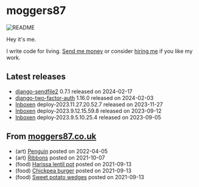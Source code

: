 
# moggers87

![README](https://github.com/moggers87/moggers87/workflows/Update%20README/badge.svg)

Hey it's me.

I write code for living. [Send me money](https://ko-fi.com/moggers87) or
consider [hiring me](https://vlgi.space) if you like my work.

## Latest releases

- <a href="https://pypi.org/project/django-sendfile2/">django-sendfile2</a> 0.7.1 released on 2024-02-17
- <a href="https://pypi.org/project/django-two-factor-auth/">django-two-factor-auth</a> 1.16.0 released on 2024-02-03
- <a href="https://github.com/Inboxen/Inboxen">Inboxen</a> deploy-2023.11.27.20.52.7 released on 2023-11-27
- <a href="https://github.com/Inboxen/Inboxen">Inboxen</a> deploy-2023.9.12.15.59.8 released on 2023-09-12
- <a href="https://github.com/Inboxen/Inboxen">Inboxen</a> deploy-2023.9.5.10.25.4 released on 2023-09-05

## From [moggers87.co.uk](https://moggers87.co.uk)

- (art) <a href="https://moggers87.co.uk/art/penguin">Penguin</a> posted on 2022-04-05
- (art) <a href="https://moggers87.co.uk/art/ribbons">Ribbons</a> posted on 2021-10-07
- (food) <a href="https://moggers87.co.uk/food/harissa-lentil-pot">Harissa lentil&nbsp;pot</a> posted on 2021-09-13
- (food) <a href="https://moggers87.co.uk/food/chickpea-burgers">Chickpea&nbsp;burger</a> posted on 2021-09-13
- (food) <a href="https://moggers87.co.uk/food/sweet-potato-wedges">Sweet potato&nbsp;wedges</a> posted on 2021-09-13

